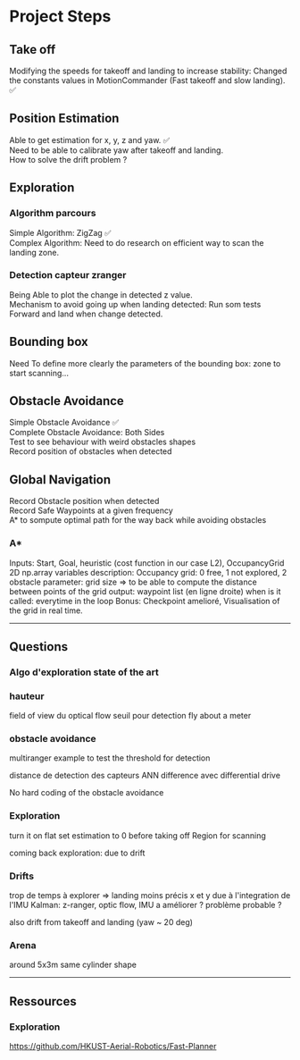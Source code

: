 # Project Steps

## Take off
Modifying the speeds for takeoff and landing to increase stability:
Changed the constants values in MotionCommander (Fast takeoff and slow landing). ✅ <br>

## Position Estimation
Able to get estimation for x, y, z and yaw. ✅ <br>
Need to be able to calibrate yaw after takeoff and landing. <br>
How to solve the drift problem ? <br>

## Exploration

### Algorithm parcours
Simple Algorithm: ZigZag ✅ <br>
Complex Algorithm: Need to do research on efficient way to scan the landing zone. <br>

### Detection capteur zranger
Being Able to plot the change in detected z value. <br>
Mechanism to avoid going up when landing detected: Run som tests Forward and land when change detected. <br>

## Bounding box
Need To define more clearly the parameters of the bounding box: zone to start scanning...

## Obstacle Avoidance
Simple Obstacle Avoidance ✅<br>
Complete Obstacle Avoidance: Both Sides <br>
Test to see behaviour with weird obstacles shapes <br>
Record position of obstacles when detected <br>

## Global Navigation
Record Obstacle position when detected <br>
Record Safe Waypoints at a given frequency <br>
A* to sompute optimal path for the way back while avoiding obstacles <br>
### A*
Inputs: Start, Goal, heuristic (cost function in our case L2), OccupancyGrid 2D np.array
variables description: Occupancy grid: 0 free, 1 not explored, 2 obstacle
parameter: grid size => to be able to compute the distance between points of the grid
output: waypoint list (en ligne droite)
when is it called: everytime in the loop
Bonus:  Checkpoint amelioré, Visualisation of the grid in real time.



---

## Questions

### Algo d'exploration state of the art

### hauteur
field of view du optical flow
seuil pour detection
fly about a meter

### obstacle avoidance

multiranger example to test the threshold for detection

distance de detection des capteurs
ANN difference avec differential drive

No hard coding of the obstacle avoidance

### Exploration
turn it on flat
set estimation to 0 before taking off
Region for scanning

coming back exploration: due to drift

### Drifts 
trop de temps à explorer => landing moins précis
x et y due à l'integration de l'IMU
Kalman: z-ranger, optic flow, IMU
a améliorer ? problème probable ?

also drift from takeoff and landing (yaw ~ 20 deg)

### Arena
around 5x3m
same cylinder shape

---
## Ressources

### Exploration
https://github.com/HKUST-Aerial-Robotics/Fast-Planner



